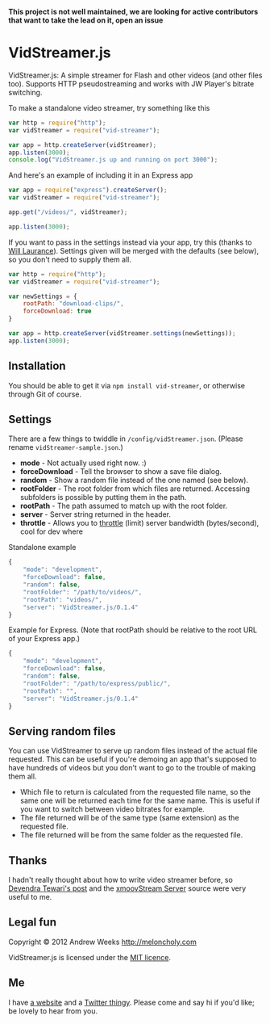 **This project is not well maintained, we are looking for active contributors that want to take the lead on it, open an issue**

VidStreamer.js
==============

VidStreamer.js: A simple streamer for Flash and other videos (and other files too). Supports HTTP pseudostreaming and works with JW Player&#39;s bitrate switching.

To make a standalone video streamer, try something like this

```javascript
var http = require("http");
var vidStreamer = require("vid-streamer");

var app = http.createServer(vidStreamer);
app.listen(3000);
console.log("VidStreamer.js up and running on port 3000");
```

And here's an example of including it in an Express app

```javascript
var app = require("express").createServer();
var vidStreamer = require("vid-streamer");

app.get("/videos/", vidStreamer);

app.listen(3000);
```

If you want to pass in the settings instead via your app, try this (thanks to [Will Laurance](https://github.com/meloncholy/vid-streamer/issues/3)). Settings given will be merged with the defaults (see below), so you don't need to supply them all.

```javascript
var http = require("http");
var vidStreamer = require("vid-streamer");

var newSettings = {
	rootPath: "download-clips/",
	forceDownload: true
}

var app = http.createServer(vidStreamer.settings(newSettings));
app.listen(3000);
```

Installation
------------

You should be able to get it via `npm install vid-streamer`, or otherwise through Git of course. 

Settings
--------

There are a few things to twiddle in `/config/vidStreamer.json`. (Please rename `vidStreamer-sample.json`.)

- **mode** - Not actually used right now. :)
- **forceDownload** - Tell the browser to show a save file dialog.
- **random** - Show a random file instead of the one named (see below).
- **rootFolder** - The root folder from which files are returned. Accessing subfolders is possible by putting them in the path. 
- **rootPath** - The path assumed to match up with the root folder. 
- **server** - Server string returned in the header.
- **throttle** - Allows you to [throttle](https://github.com/TooTallNate/node-throttle#node-throttle) (limit) server bandwidth (bytes/second), cool for dev where

Standalone example

```javascript
{
	"mode": "development",
	"forceDownload": false,
	"random": false,
	"rootFolder": "/path/to/videos/",
	"rootPath": "videos/",
	"server": "VidStreamer.js/0.1.4"
}
```

Example for Express. (Note that rootPath should be relative to the root URL of your Express app.)

```javascript
{
	"mode": "development",
	"forceDownload": false,
	"random": false,
	"rootFolder": "/path/to/express/public/",
	"rootPath": "",
	"server": "VidStreamer.js/0.1.4"
}
```

Serving random files
--------------------

You can use VidStreamer to serve up random files instead of the actual file requested. This can be useful if you're demoing an app that's supposed to have hundreds of videos but you don't want to go to the trouble of making them all. 

- Which file to return is calculated from the requested file name, so the same one will be returned each time for the same name. This is useful if you want to switch between video bitrates for example. 
- The file returned will be of the same type (same extension) as the requested file.
- The file returned will be from the same folder as the requested file.


Thanks
------

I hadn't really thought about how to write video streamer before, so [Devendra Tewari's post](http://delog.wordpress.com/2011/04/25/stream-webm-file-to-chrome-using-node-js/) and the [xmoovStream Server](http://stream.xmoov.com/) source were very useful to me. 


Legal fun
---------

Copyright &copy; 2012 Andrew Weeks http://meloncholy.com

VidStreamer.js is licensed under the [MIT licence](http://meloncholy.com/licence/).


Me
--
I have [a website](http://meloncholy.com) and a [Twitter thingy](https://twitter.com/meloncholy). Please come and say hi if you'd like; be lovely to hear from you. 
